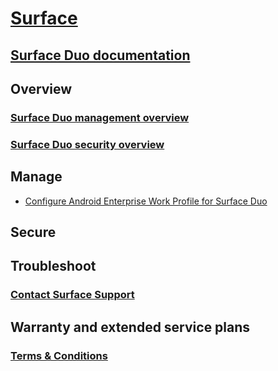 # [Surface](index.yml)

## [Surface Duo documentation](get-started.yml)

## Overview

### [Surface Duo management overview](surface-duo-manage.md)
### [Surface Duo security overview](surface-duo-secure.md)

## Manage
- [Configure Android Enterprise Work Profile for Surface Duo](surface-duo-config-work-profile.md)

## Secure
## Troubleshoot
### [Contact Surface Support](contact-surface-support.md)


## Warranty and extended service plans
### [Terms & Conditions](https://support.microsoft.com/help/4493926/warranties-extended-service-plans-and-terms-conditions-for-your-device)

